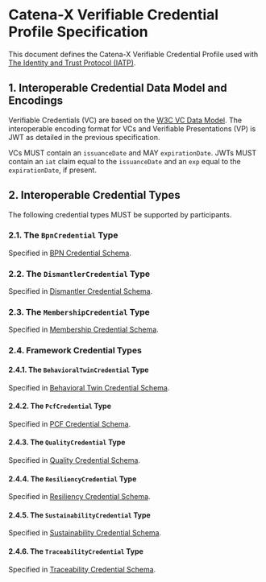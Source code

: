 # Catena-X Verifiable Credential Profile Specification

This document defines the Catena-X Verifiable Credential Profile used
with [The Identity and Trust Protocol (IATP)](https://github.com/eclipse-tractusx/identity-trust).

## 1. Interoperable Credential Data Model and Encodings

Verifiable Credentials (VC) are based on the [W3C VC Data Model](https://www.w3.org/TR/vc-data-model/#dfn-holders).
The interoperable encoding format for VCs and Verifiable Presentations (VP) is JWT as detailed in the previous
specification.

VCs MUST contain an `issuanceDate` and MAY `expirationDate`. JWTs MUST contain an `iat` claim equal to
the `issuanceDate` and an `exp` equal to the `expirationDate`, if present.

## 2. Interoperable Credential Types

The following credential types MUST be supported by participants.

### 2.1. The `BpnCredential` Type

Specified in [BPN Credential Schema](../schema/credentials/bpn.credential.schema.json).

### 2.2. The `DismantlerCredential` Type

Specified in [Dismantler Credential Schema](../schema/credentials/dismantler.credential.schema.json).

### 2.3. The `MembershipCredential` Type

Specified in [Membership Credential Schema](../schema/credentials/membership.credential.schema.json).

### 2.4. Framework Credential Types

#### 2.4.1. The `BehavioralTwinCredential` Type

Specified in [Behavioral Twin Credential Schema](../schema/credentials/behavioral.twin.credential.schema.json).

#### 2.4.2. The `PcfCredential` Type

Specified in [PCF Credential Schema](../schema/credentials/pcf.credential.schema.json).

#### 2.4.3. The `QualityCredential` Type

Specified in [Quality Credential Schema](../schema/credentials/quality.credential.schema.json).

#### 2.4.4. The `ResiliencyCredential` Type

Specified in [Resiliency Credential Schema](../schema/credentials/resiliency.credential.schema.json).

#### 2.4.5. The `SustainabilityCredential` Type

Specified in [Sustainability Credential Schema](../schema/credentials/sustainability.credential.schema.json).

#### 2.4.6. The `TraceabilityCredential` Type

Specified in [Traceability Credential Schema](../schema/credentials/traceability.credential.schema.json).
